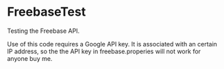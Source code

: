 FreebaseTest
============

Testing the Freebase API.

Use of this code requires a Google API key. It is associated with an certain IP address, 
so the the API key in freebase.properies will not work for anyone buy me.
